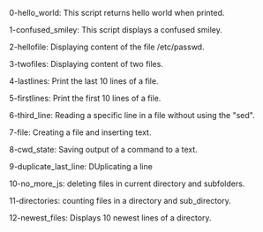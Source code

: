 0-hello_world: This script returns hello world when printed.

1-confused_smiley: This script displays a confused smiley.

2-hellofile: Displaying content of the file /etc/passwd.

3-twofiles: Displaying content of two files.

4-lastlines: Print the last 10 lines of a file.

5-firstlines: Print the first 10 lines of a file.

6-third_line: Reading a specific line in a file without using the "sed".

7-file: Creating a file and inserting text.

8-cwd_state: Saving output of a command to a text.

9-duplicate_last_line: DUplicating a line

10-no_more_js: deleting files in current directory and  subfolders.

11-directories: counting files in a directory and sub_directory.

12-newest_files: Displays 10 newest lines of a directory.